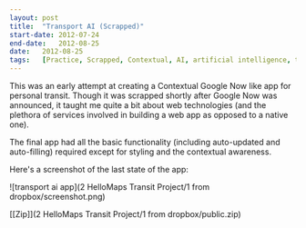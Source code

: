 ```yaml
---
layout:	post
title:	"Transport AI (Scrapped)"
start-date:	2012-07-24
end-date:	2012-08-25
date:	2012-08-25
tags:	[Practice, Scrapped, Contextual, AI, artificial intelligence, transport, app, PHP, JS, CSS, HTML]
---
```


This was an early attempt at creating a Contextual Google Now like app for personal transit. Though it was scrapped shortly after Google Now was announced, it taught me quite a bit about web technologies (and the plethora of services involved in building a web app as opposed to a native one). 

The final app had all the basic functionality (including auto-updated and auto-filling) required except for styling and the contextual awareness.

Here's a screenshot of the last state of the app:

![transport ai app](2 HelloMaps Transit Project/1 from dropbox/screenshot.png)

[[Zip]](2 HelloMaps Transit Project/1 from dropbox/public.zip)
